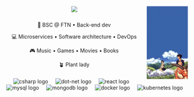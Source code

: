 <!--- BLUE:   3964a9 --->
<!--- ORANGE: f6774a --->
<!--- YELLOW: f9fac0 --->

###

<div align="center">
  <img src="src/mono2.jpg" width="22%" align="right" />

  <img src="https://readme-typing-svg.demolab.com?font=Inconsolata&weight=500&size=50&duration=3000&pause=200&color=f9fac0&center=true&vCenter=true&multiline=true&repeat=false&random=false&width=1400&height=140&lines=Hello+world!;I'm+Bojana%2C+tech+enthusiast+and+software+engineer+%F0%9F%92%AB" width="60%" />

  ###

  <div>
    <p>💼 BSC @ FTN • Back-end dev </p>
    <p>💻 Microservices • Software architecture • DevOps</p>
    <p>🎮 Music • Games • Movies • Books</p>
    <p>🪴 Plant lady</p>
  </div>
  
  ###

  <div align="center">
    <img src="https://cdn.jsdelivr.net/gh/devicons/devicon/icons/csharp/csharp-original.svg" height="40" alt="csharp logo"  />
    <img width="12" />
    <img src="https://cdn.jsdelivr.net/gh/devicons/devicon/icons/dot-net/dot-net-original.svg" height="40" alt="dot-net logo"  />
    <img width="12" />
    <img src="https://cdn.jsdelivr.net/gh/devicons/devicon/icons/react/react-original.svg" height="40" alt="react logo"  />
    <img width="12" />
    <img src="https://cdn.jsdelivr.net/gh/devicons/devicon/icons/mysql/mysql-original.svg" height="40" alt="mysql logo"  />
    <img width="12" />
    <img src="https://cdn.jsdelivr.net/gh/devicons/devicon/icons/mongodb/mongodb-original.svg" height="40" alt="mongodb logo"  />
    <img width="12" />
    <img src="https://cdn.jsdelivr.net/gh/devicons/devicon/icons/docker/docker-original.svg" height="40" alt="docker logo"  />
    <img width="12" />
    <img src="https://cdn.jsdelivr.net/gh/devicons/devicon/icons/kubernetes/kubernetes-plain.svg" height="40" alt="kubernetes logo"  />
  </div>

</div>
